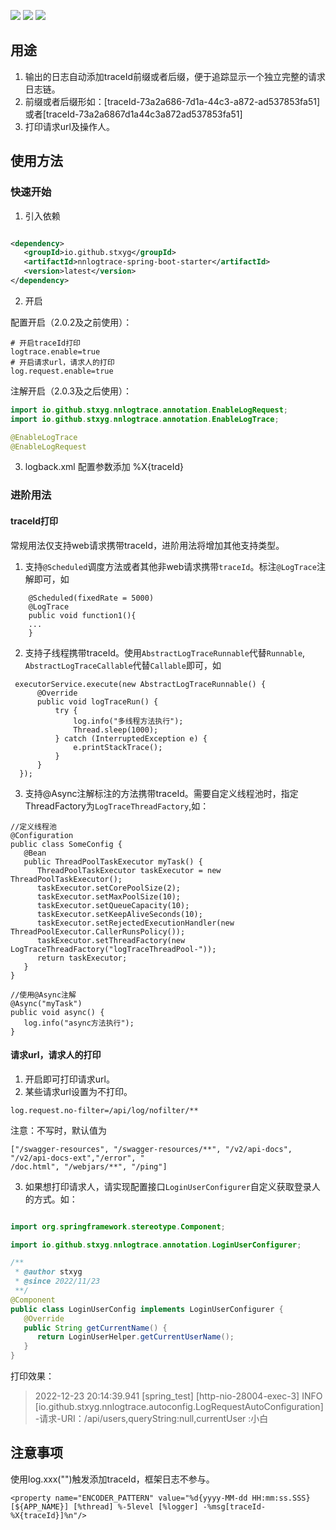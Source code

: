 ![](https://img.shields.io/badge/version-2.0.3-red)
![](https://img.shields.io/badge/author-stxyg-yellow)
![](https://img.shields.io/badge/SpringBoot-1.5.13+-blue)

## 用途

1. 输出的日志自动添加traceId前缀或者后缀，便于追踪显示一个独立完整的请求日志链。
2. 前缀或者后缀形如：[traceId-73a2a686-7d1a-44c3-a872-ad537853fa51]或者[traceId-73a2a6867d1a44c3a872ad537853fa51]
3. 打印请求url及操作人。

## 使用方法

### 快速开始

1. 引入依赖

```xml

<dependency>
   <groupId>io.github.stxyg</groupId>
   <artifactId>nnlogtrace-spring-boot-starter</artifactId>
   <version>latest</version>
</dependency>
```

2. 开启

配置开启（2.0.2及之前使用）：

```properties
# 开启traceId打印
logtrace.enable=true
# 开启请求url，请求人的打印
log.request.enable=true
```

注解开启（2.0.3及之后使用）：

```java
import io.github.stxyg.nnlogtrace.annotation.EnableLogRequest;
import io.github.stxyg.nnlogtrace.annotation.EnableLogTrace;

@EnableLogTrace
@EnableLogRequest
```

3. logback.xml 配置参数添加 %X{traceId}

### 进阶用法

#### traceId打印

常规用法仅支持web请求携带traceId，进阶用法将增加其他支持类型。

1. 支持<code>@Scheduled</code>调度方法或者其他非web请求携带<code>traceId</code>。标注<code>@LogTrace</code>注解即可，如

```
    @Scheduled(fixedRate = 5000)
    @LogTrace
    public void function1(){
    ...
    }
```

2. 支持子线程携带traceId。使用<code>AbstractLogTraceRunnable</code>代替<code>Runnable</code>,
   <code>AbstractLogTraceCallable</code>代替<code>Callable</code>即可，如

```
 executorService.execute(new AbstractLogTraceRunnable() {
      @Override
      public void logTraceRun() {
          try {
              log.info("多线程方法执行");
              Thread.sleep(1000);
          } catch (InterruptedException e) {
              e.printStackTrace();
          }
      }
  });
```

3. 支持@Async注解标注的方法携带traceId。需要自定义线程池时，指定ThreadFactory为<code>LogTraceThreadFactory</code>,如：

```
//定义线程池
@Configuration
public class SomeConfig {
   @Bean
   public ThreadPoolTaskExecutor myTask() {
      ThreadPoolTaskExecutor taskExecutor = new ThreadPoolTaskExecutor();
      taskExecutor.setCorePoolSize(2);
      taskExecutor.setMaxPoolSize(10);
      taskExecutor.setQueueCapacity(10);
      taskExecutor.setKeepAliveSeconds(10);
      taskExecutor.setRejectedExecutionHandler(new ThreadPoolExecutor.CallerRunsPolicy());
      taskExecutor.setThreadFactory(new LogTraceThreadFactory("logTraceThreadPool-"));
      return taskExecutor;
   }
}

//使用@Async注解
@Async("myTask")
public void async() {
   log.info("async方法执行");
}
```

#### 请求url，请求人的打印

1. 开启即可打印请求url。
2. 某些请求url设置为不打印。

```properties
log.request.no-filter=/api/log/nofilter/**

```

注意：不写时，默认值为

```properties
["/swagger-resources", "/swagger-resources/**", "/v2/api-docs", "/v2/api-docs-ext","/error", "
/doc.html", "/webjars/**", "/ping"]
```

3. 如果想打印请求人，请实现配置接口<code>LoginUserConfigurer</code>自定义获取登录人的方式。如：

```java

import org.springframework.stereotype.Component;

import io.github.stxyg.nnlogtrace.annotation.LoginUserConfigurer;

/**
 * @author stxyg
 * @since 2022/11/23
 **/
@Component
public class LoginUserConfig implements LoginUserConfigurer {
   @Override
   public String getCurrentName() {
      return LoginUserHelper.getCurrentUserName();
   }
}

```

打印效果：
> 2022-12-23 20:14:39.941 [spring_test] [http-nio-28004-exec-3] INFO  [io.github.stxyg.nnlogtrace.autoconfig.LogRequestAutoConfiguration] -请求-URI：/api/users,queryString:null,currentUser
:小白

## 注意事项

使用log.xxx("")触发添加traceId，框架日志不参与。

```
<property name="ENCODER_PATTERN" value="%d{yyyy-MM-dd HH:mm:ss.SSS} [${APP_NAME}] [%thread] %-5level [%logger] -%msg[traceId-%X{traceId}]%n"/>
```

